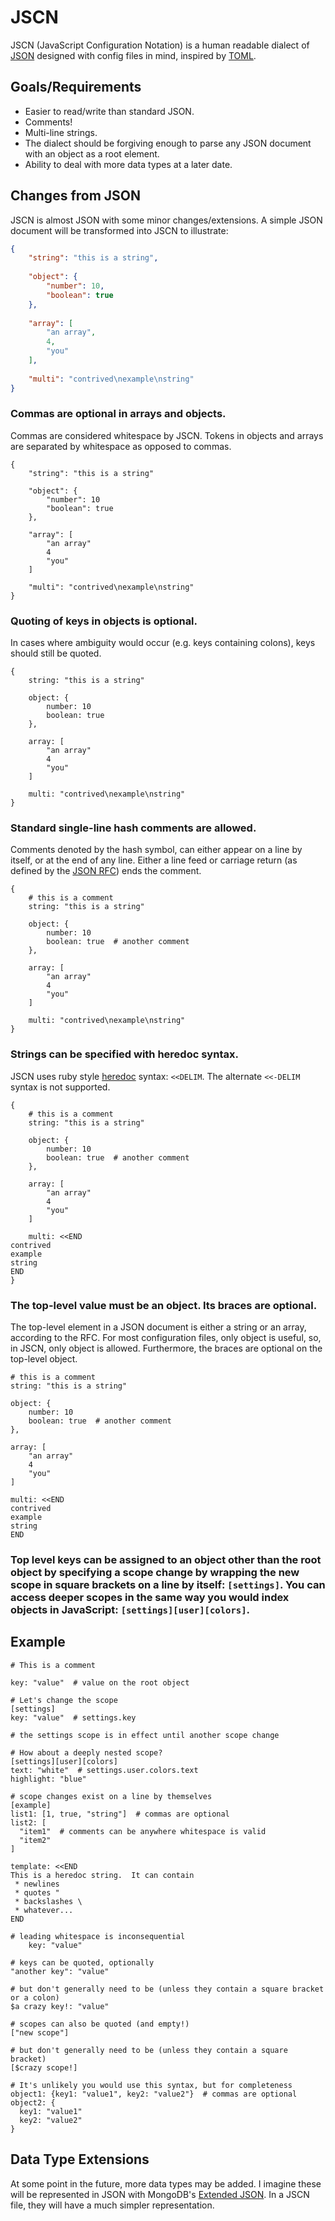JSCN
====

JSCN (JavaScript Configuration Notation) is a human readable dialect of [JSON](http://json.org/) designed with config files in mind, inspired by [TOML](https://github.com/mojombo/toml).

Goals/Requirements
------------------

* Easier to read/write than standard JSON.
* Comments!
* Multi-line strings.
* The dialect should be forgiving enough to parse any JSON document with an object as a root element.
* Ability to deal with more data types at a later date.

Changes from JSON
-----------------

JSCN is almost JSON with some minor changes/extensions.  A simple JSON document will be transformed into JSCN to illustrate:

```json
{
	"string": "this is a string",
	
	"object": {
		"number": 10,
		"boolean": true
	},
	
	"array": [
		"an array",
		4,
		"you"
	],
	
	"multi": "contrived\nexample\nstring"
}
```

### Commas are optional in arrays and objects.

Commas are considered whitespace by JSCN.  Tokens in objects and arrays are separated by whitespace as opposed to commas.

```
{
	"string": "this is a string"
	
	"object": {
		"number": 10
		"boolean": true
	},
	
	"array": [
		"an array"
		4
		"you"
	]
	
	"multi": "contrived\nexample\nstring"
}
```

### Quoting of keys in objects is optional.

In cases where ambiguity would occur (e.g. keys containing colons), keys should still be quoted.

```
{
	string: "this is a string"
	
	object: {
		number: 10
		boolean: true
	},
	
	array: [
		"an array"
		4
		"you"
	]
	
	multi: "contrived\nexample\nstring"
}
```

### Standard single-line hash comments are allowed.

Comments denoted by the hash symbol, can either appear on a line by itself, or at the end of any line.  Either a line feed or carriage return (as defined by the [JSON RFC](http://www.ietf.org/rfc/rfc4627.txt)) ends the comment.

```
{
	# this is a comment
	string: "this is a string"
	
	object: {
		number: 10
		boolean: true  # another comment
	},
	
	array: [
		"an array"
		4
		"you"
	]
	
	multi: "contrived\nexample\nstring"
}
```

### Strings can be specified with heredoc syntax.

JSCN uses ruby style [heredoc](http://en.wikipedia.org/wiki/Here_document#Ruby) syntax: ```<<DELIM```.  The alternate ```<<-DELIM``` syntax is not supported.

```
{
	# this is a comment
	string: "this is a string"
	
	object: {
		number: 10
		boolean: true  # another comment
	},
	
	array: [
		"an array"
		4
		"you"
	]
	
	multi: <<END
contrived
example
string
END
}
```

### The top-level value must be an object.  Its braces are optional.

The top-level element in a JSON document is either a string or an array, according to the RFC.  For most configuration files, only object is useful, so, in JSCN, only object is allowed.  Furthermore, the braces are optional on the top-level object.

```
# this is a comment
string: "this is a string"

object: {
	number: 10
	boolean: true  # another comment
},

array: [
	"an array"
	4
	"you"
]

multi: <<END
contrived
example
string
END
```

### Top level keys can be assigned to an object other than the root object by specifying a scope change by wrapping the new scope in square brackets on a line by itself: ```[settings]```.  You can access deeper scopes in the same way you would index objects in JavaScript: ```[settings][user][colors]```.

Example
-------

```
# This is a comment

key: "value"  # value on the root object

# Let's change the scope
[settings]
key: "value"  # settings.key

# the settings scope is in effect until another scope change

# How about a deeply nested scope?
[settings][user][colors]
text: "white"  # settings.user.colors.text
highlight: "blue"

# scope changes exist on a line by themselves
[example]
list1: [1, true, "string"]  # commas are optional
list2: [
  "item1"  # comments can be anywhere whitespace is valid
  "item2"
]

template: <<END
This is a heredoc string.  It can contain
 * newlines
 * quotes "
 * backslashes \
 * whatever...
END

# leading whitespace is inconsequential
    key: "value"

# keys can be quoted, optionally
"another key": "value"

# but don't generally need to be (unless they contain a square bracket or a colon)
$a crazy key!: "value"

# scopes can also be quoted (and empty!)
["new scope"]

# but don't generally need to be (unless they contain a square bracket)
[$crazy scope!]

# It's unlikely you would use this syntax, but for completeness
object1: {key1: "value1", key2: "value2"}  # commas are optional
object2: {
  key1: "value1"
  key2: "value2"
}
```

Data Type Extensions
--------------------

At some point in the future, more data types may be added.  I imagine these will be represented in JSON with MongoDB's [Extended JSON](http://docs.mongodb.org/manual/reference/mongodb-extended-json/).  In a JSCN file, they will have a much simpler representation.
